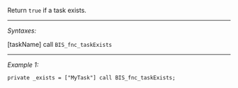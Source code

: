 Return `true` if a task exists.


---
*Syntaxes:*

[taskName] call `BIS_fnc_taskExists`

---
*Example 1:*

```sqf
private _exists = ["MyTask"] call BIS_fnc_taskExists;
```
